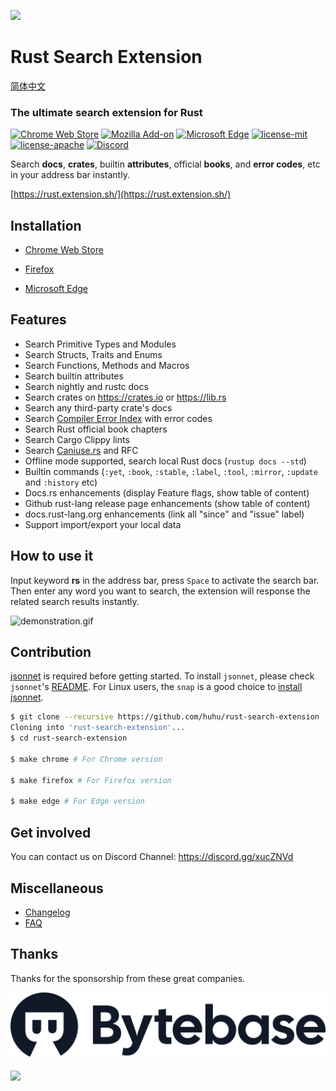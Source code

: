 
![](assets/rustacean.gif)

# Rust Search Extension

[简体中文](README-ZH.md)

### The ultimate search extension for Rust

[![Chrome Web Store](https://img.shields.io/chrome-web-store/v/ennpfpdlaclocpomkiablnmbppdnlhoh.svg)](https://chrome.google.com/webstore/detail/rust-search-extension/ennpfpdlaclocpomkiablnmbppdnlhoh)
[![Mozilla Add-on](https://img.shields.io/amo/v/rust-search-extension?color=%2320123A)](https://addons.mozilla.org/firefox/addon/rust-search-extension/)
[![Microsoft Edge](https://img.shields.io/badge/microsoft--edge-v1.9.1-1D4F8C)](https://microsoftedge.microsoft.com/addons/detail/olemfibpaicdoooacpfffccidjjagmoe)
[![license-mit](https://img.shields.io/badge/license-MIT-blue.svg)](https://github.com/huhu/rust-search-extension/blob/master/LICENSE-MIT)
[![license-apache](https://img.shields.io/badge/license-Apache-yellow.svg)](https://github.com/huhu/rust-search-extension/blob/master/LICENSE-APACHE)
[![Discord](https://img.shields.io/discord/711895914494558250?label=chat&logo=discord)](https://discord.gg/xucZNVd)

Search **docs**, **crates**, builtin **attributes**, official **books**, and **error codes**, etc in your address bar instantly. 

[https://rust.extension.sh/](https://rust.extension.sh/)

## Installation

- [Chrome Web Store](https://chrome.google.com/webstore/detail/rust-search-extension/ennpfpdlaclocpomkiablnmbppdnlhoh)

- [Firefox](https://addons.mozilla.org/en-US/firefox/addon/rust-search-extension/)

- [Microsoft Edge](https://microsoftedge.microsoft.com/addons/detail/olemfibpaicdoooacpfffccidjjagmoe)

## Features

- Search Primitive Types and Modules
- Search Structs, Traits and Enums
- Search Functions, Methods and Macros
- Search builtin attributes 
- Search nightly and rustc docs
- Search crates on https://crates.io or https://lib.rs
- Search any third-party crate's docs
- Search [Compiler Error Index](https://doc.rust-lang.org/error-index.html) with error codes
- Search Rust official book chapters
- Search Cargo Clippy lints
- Search [Caniuse.rs](https://caniuse.rs) and RFC
- Offline mode supported, search local Rust docs (`rustup docs --std`)
- Builtin commands (`:yet`, `:book`, `:stable`, `:label`, `:tool`, `:mirror`, `:update` and `:history` etc)
- Docs.rs enhancements (display Feature flags, show table of content)
- Github rust-lang release page enhancements (show table of content)
- docs.rust-lang.org enhancements (link all "since" and "issue" label)
- Support import/export your local data

## How to use it

Input keyword **rs** in the address bar, press `Space` to activate the search bar. Then enter any word 
you want to search, the extension will response the related search results instantly.

![demonstration.gif](assets/demonstration.gif)

## Contribution

[jsonnet](https://jsonnet.org/) is required before getting started. To install `jsonnet`, 
please check `jsonnet`'s [README](https://github.com/google/jsonnet#packages). 
For Linux users, the `snap` is a good choice to [install jsonnet](https://snapcraft.io/install/jsonnet/ubuntu).

```bash
$ git clone --recursive https://github.com/huhu/rust-search-extension
Cloning into 'rust-search-extension'...
$ cd rust-search-extension

$ make chrome # For Chrome version

$ make firefox # For Firefox version

$ make edge # For Edge version
```

## Get involved

You can contact us on Discord Channel: https://discord.gg/xucZNVd

## Miscellaneous

- [Changelog](https://rust.extension.sh/changelog/)
- [FAQ](https://rust.extension.sh/faq/)

## Thanks

Thanks for the sponsorship from these great companies.

[![](docs/static/bytebase.svg)](https://bytebase.com/?from=rust-search-extension)

[![](docs/static/vercel.svg)](https://vercel.com?utm_source=rust-search-extension)
